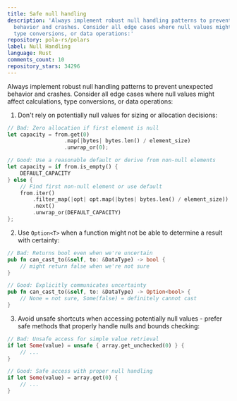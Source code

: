 ```yaml
---
title: Safe null handling
description: 'Always implement robust null handling patterns to prevent unexpected
  behavior and crashes. Consider all edge cases where null values might affect calculations,
  type conversions, or data operations:'
repository: pola-rs/polars
label: Null Handling
language: Rust
comments_count: 10
repository_stars: 34296
---
```


Always implement robust null handling patterns to prevent unexpected behavior and crashes. Consider all edge cases where null values might affect calculations, type conversions, or data operations:

1. Don't rely on potentially null values for sizing or allocation decisions:
```rust
// Bad: Zero allocation if first element is null
let capacity = from.get(0)
                  .map(|bytes| bytes.len() / element_size)
                  .unwrap_or(0);

// Good: Use a reasonable default or derive from non-null elements
let capacity = if from.is_empty() {
    DEFAULT_CAPACITY
} else {
    // Find first non-null element or use default
    from.iter()
        .filter_map(|opt| opt.map(|bytes| bytes.len() / element_size))
        .next()
        .unwrap_or(DEFAULT_CAPACITY)
};
```

2. Use `Option<T>` when a function might not be able to determine a result with certainty:
```rust
// Bad: Returns bool even when we're uncertain
pub fn can_cast_to(&self, to: &DataType) -> bool {
    // might return false when we're not sure
}

// Good: Explicitly communicates uncertainty
pub fn can_cast_to(&self, to: &DataType) -> Option<bool> {
    // None = not sure, Some(false) = definitely cannot cast
}
```

3. Avoid unsafe shortcuts when accessing potentially null values - prefer safe methods that properly handle nulls and bounds checking:
```rust
// Bad: Unsafe access for simple value retrieval
if let Some(value) = unsafe { array.get_unchecked(0) } {
    // ...
}

// Good: Safe access with proper null handling
if let Some(value) = array.get(0) {
    // ...
}
```